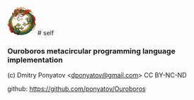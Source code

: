 ![logo](ouroboros.png) # self
### Ouroboros metacircular programming language implementation

(c) Dmitry Ponyatov <<dponyatov@gmail.com>> CC BY-NC-ND

github: https://github.com/ponyatov/Ouroboros